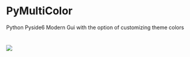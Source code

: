 # PyMultiColor
Python Pyside6 Modern Gui with the option of customizing theme colors
#
![](https://via.placeholder.com/15/FF006E/000000?text=+)
